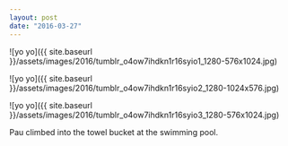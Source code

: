 ```yaml
---
layout: post
date: "2016-03-27"
---
```


![yo yo]({{ site.baseurl }}/assets/images/2016/tumblr_o4ow7ihdkn1r16syio1_1280-576x1024.jpg)

![yo yo]({{ site.baseurl }}/assets/images/2016/tumblr_o4ow7ihdkn1r16syio2_1280-1024x576.jpg)

![yo yo]({{ site.baseurl }}/assets/images/2016/tumblr_o4ow7ihdkn1r16syio3_1280-576x1024.jpg)

Pau climbed into the towel bucket at the swimming pool.

